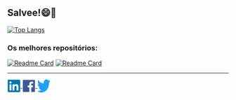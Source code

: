 ## Salvee!😄🤩

[![Top Langs](https://github-readme-stats.vercel.app/api/top-langs/?username=Felipesco&langs_count=10&layout=compact&theme=radical&custom_title=Linguagens)](https://github.com/Felipesco)

### Os melhores repositórios:

[![Readme Card](https://github-readme-stats.vercel.app/api/pin/?username=Felipesco&repo=Pentest-Studies&theme=radical&layout=compact)](https://github.com/Felipesco/Confusion)
[![Readme Card](https://github-readme-stats.vercel.app/api/pin/?username=Felipesco&repo=Confusion&theme=radical&layout=compact)](https://github.com/Felipesco/Confusion)

___

<a href="https://www.linkedin.com/in/felipe-santos-de-almeida-a211301b8/" target="_blank">
  <img align="center" alt="Felipe Santos-LinkedIn" height="30" width="30" src="https://raw.githubusercontent.com/devicons/devicon/master/icons/linkedin/linkedin-original.svg" style="max-width:100%;">
</a>
<a href="https://www.facebook.com/profile.php?id=100006484145243" target="_blank">
  <img align="center" alt="Felipe Santos-Facebook" height="30" width="30" src="https://raw.githubusercontent.com/devicons/devicon/master/icons/facebook/facebook-original.svg" style="max-width:100%;">
</a>
<a href="https://twitter.com/programad0" target="_blank">
  <img align="center" alt="Felipe Santos-Twitter" height="30" width="30" src="https://raw.githubusercontent.com/devicons/devicon/master/icons/twitter/twitter-original.svg" style="max-width:100%;">
</a>

